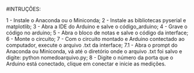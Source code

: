 #INTRUÇÕES:

1 - Instale o Anaconda ou o Miniconda;
2 - Instale as bibliotecas pyserial e matplotlib;
3 - Abra a IDE do Arduino e salve o código_arduino;
4 - Grave o código no arduino;
5 - Abra o bloco de notas e salve o código da interface;
6 - Monte o circuito;
7 - Com o circuito montado e Arduino contectado ao computador, execute o arquivo .txt da interface;
 7.1 - Abra o prompt do Anaconda ou Miniconda, vá até o diretório onde o arquivo .txt foi salvo e digite: python nomedoarquivo.py;
8 - Digite o número da porta que o Arduino está conectado, clique em conectar e inicie as medições. 

